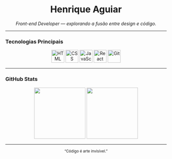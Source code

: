 <h1 align="center">Henrique Aguiar</h1>

<p align="center">
  <em>Front-end Developer — explorando a fusão entre design e código.</em>
</p>

---

### Tecnologias Principais
<p align="center">
  <img src="https://cdn.jsdelivr.net/gh/devicons/devicon/icons/html5/html5-original.svg" height="40" alt="HTML" />
  <img src="https://cdn.jsdelivr.net/gh/devicons/devicon/icons/css3/css3-original.svg" height="40" alt="CSS" />
  <img src="https://cdn.jsdelivr.net/gh/devicons/devicon/icons/javascript/javascript-original.svg" height="40" alt="JavaScript" />
  <img src="https://cdn.jsdelivr.net/gh/devicons/devicon/icons/react/react-original.svg" height="40" alt="React" />
  <img src="https://cdn.jsdelivr.net/gh/devicons/devicon/icons/git/git-original.svg" height="40" alt="Git" />
</p>

---

### GitHub Stats
<div align="center">
  <img height="160em" src="https://github-readme-stats.vercel.app/api?username=Sants-Coder&show_icons=false&hide_title=true&hide_rank=true&hide=prs,issues&theme=github_dark_dimmed&count_private=true" />
  <img height="160em" src="https://github-readme-stats.vercel.app/api/top-langs/?username=Sants-Coder&layout=compact&theme=github_dark_dimmed&hide_title=true" />
</div>

---

<p align="center">
  <sub>“Código é arte invisível.”</sub>
</p>
